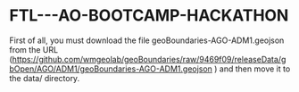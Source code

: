 # FTL---AO-BOOTCAMP-HACKATHON
First of all, you must download the file geoBoundaries-AGO-ADM1.geojson from the URL (https://github.com/wmgeolab/geoBoundaries/raw/9469f09/releaseData/gbOpen/AGO/ADM1/geoBoundaries-AGO-ADM1.geojson
) and then move it to the data/ directory.
